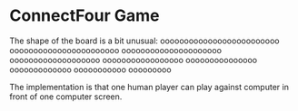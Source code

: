 # ConnectFour Game

The shape of the board is a bit unusual:
     ooooooooooooooooooooooooo
      ooooooooooooooooooooooo
       ooooooooooooooooooooo
        ooooooooooooooooooo
         ooooooooooooooooo
          ooooooooooooooo
           ooooooooooooo
            ooooooooooo
             ooooooooo


The implementation is that one human player can play against computer in front of one computer screen.
